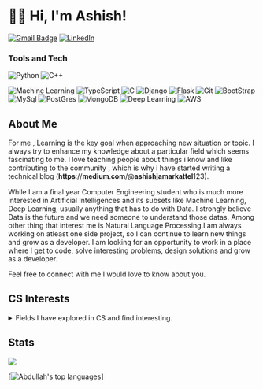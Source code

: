# 👋🏽 Hi, I'm Ashish! 

<!-- [![E-Mail](https://img.shields.io/badge/email-reveal-2a8?style=for-the-badge&logo=gmail&logoColor=white)](https://mailhide.io/e/3JzSZnHC)-->
<!-- [![Website](https://img.shields.io/website?down_color=lightgrey&down_message=offline&style=for-the-badge&up_color=green&up_message=online&url=https%3A%2F%2Fabdullaharif.tech%2F)](https://abdullaharif.tech/)  -->
[![Gmail Badge](https://img.shields.io/badge/ashish-c14438?style=for-the-badge&logo=Gmail&logoColor=white&link=mailto:ashishjamarkattel123@gmail.com)](mailto:ashishjamarkattel123@gmail.com)
[![LinkedIn](https://img.shields.io/badge/ashish-0077B5?style=for-the-badge&logo=linkedin&logoColor=white)](https://www.linkedin.com/in/ashishjamarkattel/)


### Tools and Tech

![Python](https://img.shields.io/badge/Python-3776AB?style=for-the-badge&logo=python&logoColor=white)
![C++](https://img.shields.io/badge/C%2B%2B-00599C?style=for-the-badge&logo=c%2B%2B&logoColor=white)

![Machine Learning](https://img.shields.io/badge/MACHINE%20LEARNING-yellow)
![TypeScript](https://img.shields.io/badge/ARTIFICIAL_INTELLIGENCE-007ACC?style=for-the-badge&logo=ai&logoColor=white)
![C](https://img.shields.io/badge/C-239120?style=for-the-badge&logo=c&logoColor=white)
![Django](https://img.shields.io/badge/Django-092E20?style=for-the-badge&logo=django&logoColor=white)
![Flask](https://img.shields.io/badge/Flask-4EA94B?style=for-the-badge&logo=Flask&logoColor=white)
![Git](https://img.shields.io/badge/Git-F05032?style=for-the-badge&logo=git&logoColor=white)
![BootStrap](https://img.shields.io/badge/Bootstrap-563D7C?style=for-the-badge&logo=bootstrap&logoColor=white)
![MySql](https://img.shields.io/badge/MySQL-00000F?style=for-the-badge&logo=mysql&logoColor=white)
![PostGres](https://img.shields.io/badge/PostgreSQL-316192?style=for-the-badge&logo=postgresql&logoColor=white)
![MongoDB](https://img.shields.io/badge/MongoDB-4EA94B?style=for-the-badge&logo=mongodb&logoColor=white)
![Deep Learning](https://img.shields.io/badge/Deep_learning-005571?style=for-the-badge&logo=elasticsearch&logoColor=white)
![AWS](https://img.shields.io/badge/Amazon_AWS-232F3E?style=for-the-badge&logo=amazon-aws&logoColor=white)


## About Me

<p>For me , Learning is the key goal when approaching new situation or topic. I always try to enhance my knowledge about a particular field which seems fascinating to me. I love teaching people about things i know and like contributing to the community  , which is why i have started writing a technical blog (𝐡𝐭𝐭𝐩𝐬://𝐦𝐞𝐝𝐢𝐮𝐦.𝐜𝐨𝐦/@𝐚𝐬𝐡𝐢𝐬𝐡𝐣𝐚𝐦𝐚𝐫𝐤𝐚𝐭𝐭𝐞𝐥123).

While I am a final year Computer Engineering student who is much more interested in Artificial Intelligences and its subsets like Machine Learning, Deep Learning, usually anything that has to do with Data. I strongly believe Data is the future and we need someone to understand those datas. Among other thing that interest me is Natural Language Processing.I am always working on atleast one side project, so I can continue to learn new things and grow as a developer. I am looking for an opportunity to work in a place where I get to code, solve interesting problems, design solutions and grow as a developer.

Feel free to connect with me I would love to know about you.
</p>

<h2>CS Interests</h2>
<details><summary>Fields I have explored in CS and find interesting.</summary>
<ul> 
    <li>Making Projects
        <ul>
            <li><details><summary>Natural Langugage Processing</summary>
                <ul>
                </ul>
            </details></li> 
            <li><details><summary>Web Development</summary>
                <ul>
                </ul>
            </details></li>
            <li>Machine Learning</li> 
             <li>DevOps</li>
        </ul>
    </li> 
    <li><details><summary>Algorithms</summary>
        <ul>
        </ul>
    </details></li> 
    <li><details><summary>Data Structures</summary>
        <ul>
        </ul>
    </details></li> 
    <li><details><summary>Security</summary>
        <ul>
            <li>Encryption</li>
        </ul>
    </details></li> 
    <li><details><summary>Networking and Cloud computing</summary>
        <ul>
            <li> Distributed computing</li>
        </ul>
    </details></li> 
    <li><details><summary>Artificial Intelligence</summary>
        <ul>
        </ul>
    </details></li> 
    <li><details><summary>Languages and Grammar</summary>
        <ul>
            <!-- TODO: GO, RUST, Objective-C, Swift -->
        </ul>
    </details></li> 
    <li><details><summary>Big Data</summary>
        <ul>
            <!--  software(Hadoop, Spark, Pig, Hive) -->
            <!-- Algorithms  (MapReduce, Flume) -->
            <!-- data warehouse technical architectures, infrastructure components, ETL/ELT and reporting/analytic tools and environments. -->
            <!-- (e.g., NoSQL, MongoDB, SparkML, Tensorflow). -->
        </ul>
    </details></li> 
    <li><details><summary>Hardware and OS</summary>
        <ul>
            <li>Linux</li>
             <li>Windows</li>
        </ul>
    </details></li> 
</ul>
</details>

## Stats 

![](https://github-readme-stats.vercel.app/api?username=ashishjamarkattel&hide_title=true&hide_border=true&show_icons=true&include_all_commits=true&count_private=true&line_height=21&theme=dark)


[![Abdullah's top languages](https://github-readme-stats.vercel.app/api/top-langs/?username=ashishjamarkattel&theme=blue-green)]

<!-- ![Visitor Count](https://visitor-badge-reloaded.herokuapp.com/badge?page_id=aarif123456.aarif123456&color=00cf00&style=for-the-badge)  -->

<!-- <img src="https://komarev.com/ghpvc/?username=ashishjamarkattel&label=Profile%20views&color=ce9927&style=flat" alt="GITHUB-USERNAME" /> </p> -->

